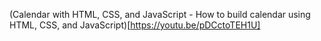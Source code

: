 (Calendar with HTML, CSS, and JavaScript - How to build calendar using HTML, CSS, and JavaScript)[https://youtu.be/pDCctoTEH1U]